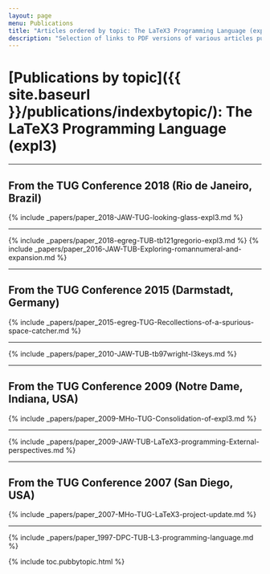 ```yaml
---
layout: page
menu: Publications
title: "Articles ordered by topic: The LaTeX3 Programming Language (expl3)"
description: "Selection of links to PDF versions of various articles published by the LaTeX3 project and links to videos of their conference presentations ordered by major topics."
---
```


# [Publications by topic]({{ site.baseurl }}/publications/indexbytopic/): The LaTeX3 Programming Language (expl3)




<hr class="conference-start">

## From the TUG Conference 2018 (Rio de Janeiro, Brazil)
{% include _papers/paper_2018-JAW-TUG-looking-glass-expl3.md %}

<hr class="conference-end">




{% include _papers/paper_2018-egreg-TUB-tb121gregorio-expl3.md %}
{% include _papers/paper_2016-JAW-TUB-Exploring-romannumeral-and-expansion.md %}


<hr class="conference-start">

## From the TUG Conference 2015 (Darmstadt, Germany)

{% include _papers/paper_2015-egreg-TUG-Recollections-of-a-spurious-space-catcher.md %}

<hr class="conference-end">


{% include _papers/paper_2010-JAW-TUB-tb97wright-l3keys.md %}




<hr class="conference-start">

## From the TUG Conference 2009 (Notre Dame, Indiana, USA)

{% include _papers/paper_2009-MHo-TUG-Consolidation-of-expl3.md %}

<hr class="conference-end">


{% include _papers/paper_2009-JAW-TUB-LaTeX3-programming-External-perspectives.md %}


<hr class="conference-start">

## From the TUG Conference 2007 (San Diego, USA)

{% include _papers/paper_2007-MHo-TUG-LaTeX3-project-update.md %}

<hr class="conference-end">


{% include _papers/paper_1997-DPC-TUB-L3-programming-language.md %}


<div class="row">{% include toc.pubbytopic.html %}</div>
<div id="div_vgwpixel"></div>

